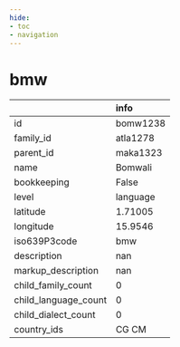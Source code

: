 ```yaml
---
hide:
- toc
- navigation
---
```

# bmw
|                      | info     |
|:---------------------|:---------|
| id                   | bomw1238 |
| family_id            | atla1278 |
| parent_id            | maka1323 |
| name                 | Bomwali  |
| bookkeeping          | False    |
| level                | language |
| latitude             | 1.71005  |
| longitude            | 15.9546  |
| iso639P3code         | bmw      |
| description          | nan      |
| markup_description   | nan      |
| child_family_count   | 0        |
| child_language_count | 0        |
| child_dialect_count  | 0        |
| country_ids          | CG CM    |